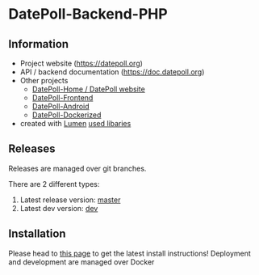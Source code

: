 # DatePoll-Backend-PHP
## Information
*  Project website (https://datepoll.org)
*  API / backend documentation (https://doc.datepoll.org)
*  Other projects
    * [DatePoll-Home / DatePoll website](https://gitlab.com/DatePoll/datepoll-home)
    * [DatePoll-Frontend](https://gitlab.com/DatePoll/datepoll-frontend)
    * [DatePoll-Android](https://gitlab.com/DatePoll/datepoll-android)
    * [DatePoll-Dockerized](https://gitlab.com/DatePoll/datepoll-dockerized)
* created with [Lumen](https://lumen.laravel.com) [used libaries](https://gitlab.com/DatePoll/datepoll-backend-php/-/blob/master/composer.json)

## Releases
Releases are managed over git branches.

There are 2 different types:
1. Latest release version: [master](https://gitlab.com/DatePoll/datepoll-backend-php/-/tree/master)
1. Latest dev version: [dev](https://gitlab.com/DatePoll/datepoll-backend-php/-/tree/development)
## Installation
Please head to [this page](https://docs.datepoll.org/installation/) to get the latest install instructions! Deployment and development are managed over Docker